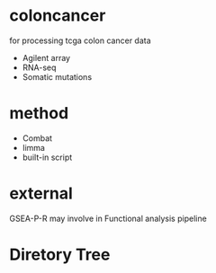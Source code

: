 coloncancer
===========

for processing tcga colon cancer data
* Agilent array
* RNA-seq
* Somatic mutations

method
===========
* Combat
* limma
* built-in script


external
=========

GSEA-P-R may involve in Functional analysis pipeline




Diretory Tree
==============



